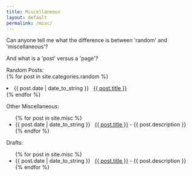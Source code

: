 ```yaml
---
title: Miscellaneous
layout: default
permalink: /misc/
---
```


Can anyone tell me what the difference is between 'random' and 'miscellaneous'?

And what is a 'post' versus a 'page'?

Random Posts:   
{% for post in site.categories.random %}
 <li><span>{{ post.date | date_to_string }}</span> &nbsp; <a href="{{ post.url }}">{{ post.title }}</a></li>
{% endfor %}
   
Other Miscellaneous:   
<ul>
{% for post in site.misc %}
  <li><span>{{ post.date | date_to_string }}</span> &nbsp; <a href="{{ post.url }}">{{ post.title }}</a> - {{ post.description }}</li>
{% endfor %}
</ul>
   
Drafts:
<ul>
{% for post in site.misc %}
  <li><span>{{ post.date | date_to_string }}</span> &nbsp; <a href="{{ post.url }}">{{ post.title }}</a> - {{ post.description }}</li>
{% endfor %}
</ul>

